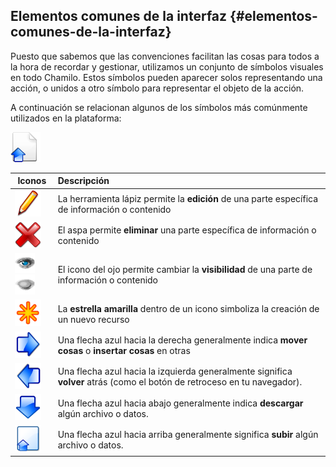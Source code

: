 ## Elementos comunes de la interfaz {#elementos-comunes-de-la-interfaz}

Puesto que sabemos que las convenciones facilitan las cosas para todos a la hora de recordar y gestionar, utilizamos un conjunto de símbolos visuales en todo Chamilo. Estos símbolos pueden aparecer solos representando una acción, o unidos a otro símbolo para representar el objeto de la acción.

A continuación se relacionan algunos de los símbolos más comúnmente utilizados en la plataforma:

![](../assets/graphics348.png)

| Iconos | Descripción |
| --- | :-- |
| <img src="../assets/graphics112.svg" width="42px" /> | La herramienta lápiz permite la **edición** de una parte específica de información o contenido |
| <img src="../assets/images7.svg" width="42px"/> | El aspa permite **eliminar** una parte específica de información o contenido |
| ![](../assets/images8.png)![](../assets/images9.png) | El icono del ojo permite cambiar la **visibilidad** de una parte de información o contenido |
| <img src="../assets/image3.svg" width="42px"/> | La **estrella amarilla** dentro de un icono simboliza la creación de un nuevo recurso |
| <img src="../assets/image4.svg" width="42px" /> | Una flecha azul hacia la derecha generalmente indica **mover cosas** o **insertar cosas** en otras |
| <img src="../assets/graphics347.svg" width="42px" /> | Una flecha azul hacia la izquierda generalmente significa **volver** atrás (como el botón de retroceso en tu navegador). |
| <img src="../assets/image5.svg" width="42px"/> | Una flecha azul hacia abajo generalmente indica **descargar** algún archivo o datos. |
| <img src="../assets/image6.svg" width="42px"/> | Una flecha azul hacia arriba generalmente significa **subir** algún archivo o datos. |